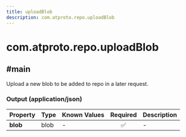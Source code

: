 ```yaml
---
title: uploadBlob
description: com.atproto.repo.uploadBlob
---
```


# com.atproto.repo.uploadBlob

## #main

Upload a new blob to be added to repo in a later request.

### Output (application/json)

| Property | Type | Known Values | Required | Description |
| --- | --- | --- | :---: | --- |
| **blob** | blob | - | ✅ | - |
